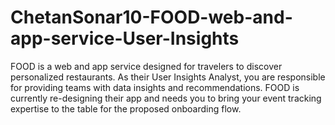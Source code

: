 # ChetanSonar10-FOOD-web-and-app-service-User-Insights
FOOD is a web and app service designed for travelers to discover personalized restaurants. As their User Insights Analyst, you are responsible for providing teams with data insights and recommendations. FOOD is currently re-designing their app and needs you to bring your event tracking expertise to the table for the proposed onboarding flow.
